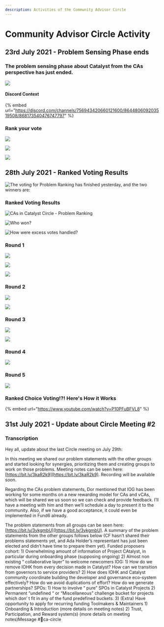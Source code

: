 ```yaml
---
description: Activities of the Community Advisor Circle
---
```


# Community Advisor Circle Activity

## 23rd July 2021 - **P**roblem Sensing Phase ends

### The problem sensing phase about Catalyst from the CAs perspective has just ended. 

![](../.gitbook/assets/2021-07-23-3-.png)

#### Discord Context

{% embed url="https://discord.com/channels/756943420660121600/864480609203519508/868173540476747797" %}

### Rank your vote

![](../.gitbook/assets/2021-07-23-2-.png)

![](../.gitbook/assets/2021-07-23-4-.png)

![](../.gitbook/assets/2021-07-23-5-.png)

## 28th July 2021 -  Ranked Voting Results

![The voting for Problem Ranking has finished yesterday, and the two winners are:](../.gitbook/assets/2021-07-28-4-.png)

### Ranked Voting Results

![CAs in Catalyst Circle - Problem Ranking](../.gitbook/assets/2021-07-28-5-.png)

![Who won?](../.gitbook/assets/2021-07-28-6-.png)

![How were excess votes handled?](../.gitbook/assets/2021-07-28-7-.png)

### Round 1

![](../.gitbook/assets/2021-07-28-8-.png)

![](../.gitbook/assets/2021-07-28-9-.png)

![](../.gitbook/assets/2021-07-28-10-.png)

### Round 2

![](../.gitbook/assets/2021-07-28-11-.png)

![](../.gitbook/assets/2021-07-28-12-.png)

### Round 3

![](../.gitbook/assets/2021-07-28-13-.png)

![](../.gitbook/assets/2021-07-28-14-.png)

### Round 4

![](../.gitbook/assets/2021-07-28-15-.png)

### Round 5

![](../.gitbook/assets/2021-07-28-16-.png)

### Ranked Choice Voting!?! Here's How it Works

{% embed url="https://www.youtube.com/watch?v=P10PFuBFVL8" %}

## 31st July 2021 - Update about Circle Meeting \#2 





### Transcription

Hey all, update about the last Circle meeting on July 29th:

In this meeting we shared our problem statements with the other groups and started looking for synergies, prioritizing them and creating groups to work on those problems. Meeting notes can be seen here: [https://bit.ly/3kaR2k9](https://bit.ly/3kaR2k9). Recording will be available soon. 

Regarding the CAs problem statements, Dor mentioned that IOG has been working for some months on a new rewarding model for CAs and vCAs, which will be shared we us soon so we can check and provide feedback. I’ll have a meeting with him and then we’ll schedule a day to present it to the community. Also, if we have a good acceptance, it could even be implemented in Fund6 already. 

The problem statements from all groups can be seen here: [https://bit.ly/3ykgmbU](https://bit.ly/3ykgmbU). A summary of the problem statements from the other groups follows below \(CF hasn’t shared their problems statements yet, and Ada Holder’s representant has just been elected and didn’t have time to prepare them yet\). Funded proposers cohort: 1\) Overwhelming amount of information of Project CAtalyst, in particular during onboarding phase \(supposing ongoing\) 2\) Almost non existing “ collaborative layer” to welcome newcomers IOG: 1\) How do we remove IOHK from every decision made in Catalyst? How can we transition from governors to service providers? 2\) How does IOHK and Catalyst community coordinate building the developer and governance eco-system effectively? How do we avoid duplications of effort? How do we generate partnerships? SPOs: 1\) How to involve “ pure” SPOs in Catalyst Projects 2\) Permanent “undefined “ or “Miscellaneous” challenge bucket for projects which don’ t fit in any of the fund predefined buckets. 3\) \(Extra\) Have opportunity to apply for recurring funding Toolmakers & Maintainers 1\) Onboarding & Introduction \(more details on meeting notes\) 2\) Trust, Participation, and Reward system\(s\) \(more details on meeting notes\)Message \#🔸ca-circle  


